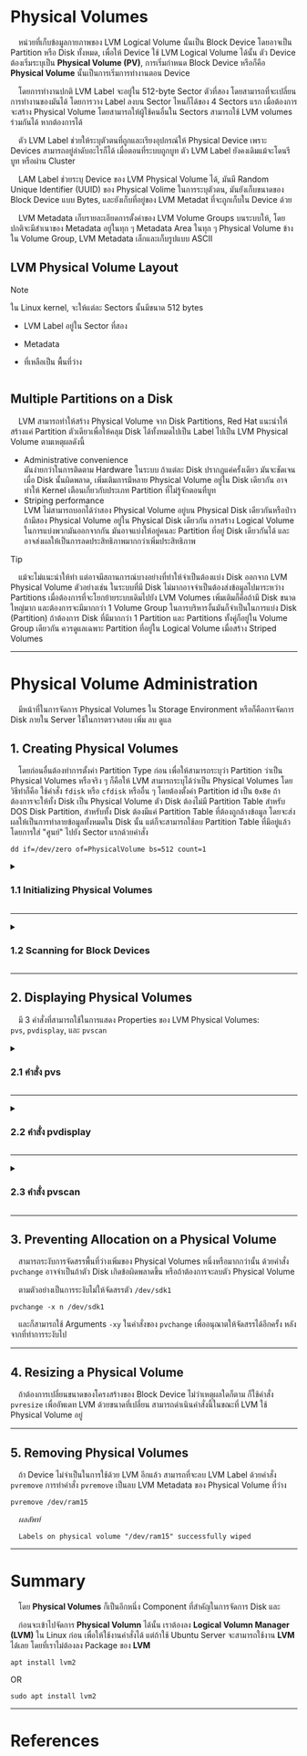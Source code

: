 # Physical Volumes

&emsp;หน่วยที่เก็บข้อมูลกายภาพของ LVM Logical Volume นั้นเป็น Block Device โดยอาจเป็น Partition หรือ Disk ทั้งหมด, เพื่อให้
Device ใช้ LVM Logical Volume ได้นั้น ตัว Device ต้องเริ่มระบุเป็น **Physical Volume (PV)**, การเริ่มกำหนด Block Device
หรือก็คือ **Physical Volume** นั้นเป็นการเริ่มการทำงานตอน Device

&emsp;โดยการทำงานปกติ LVM Label จะอยู่ใน 512-byte Sector ตัวที่สอง โดยสามารถที่จะเปลี่ยนการทำงานของมันได้ โดยการวาง Label ลงบน
Sector ไหนก็ได้ของ 4 Sectors แรก เมื่อต้องการจะสร้าง Physical Volume โดยสามารถให้ผู้ใช้คนอื่นใน Sectors สามารถใช้ LVM
volumes ร่วมกันได้ หากต้องการได้

&emsp;ตัว LVM Label ช่วยให้ระบุตัวตนที่ถูกและเรียงอุปกรณ์ให้ Physical Device เพราะ Devices สามารถอยู่ลำดับอะไรก็ได้
เมื่อตอนที่ระบบถูกบูท ตัว LVM Label ยังคงเดิมแม้จะโดนรีบูท หรือผ่าน Cluster

&emsp;LAM Label ช่วยระบุ Device ของ LVM Physical Volume ได้, มันมี Random Unique Identifier (UUID) ของ Physical Volime
ในการระบุตัวตน, มันยังเก็บขนาดของ Block Device แบบ Bytes, และยังเก็บที่อยู่ของ LVM Metadat ที่จะถูกเก็บใน Device ด้วย

&emsp;LVM Metadata เก็บรายละเอียดการตั้งค่าของ LVM Volume Groups บนระบบให้, โดยปกติจะมีสำเนาของ Metadata อยู่ในทุก ๆ Metadata
Area ในทุก ๆ Physical Volume ข้างใน Volume Group, LVM Metadata เล็กและเก็บรูปแบบ ASCII

## LVM Physical Volume Layout

> [!Note]
> ใน Linux kernel, จะให้แต่ละ Sectors นั้นมีขนาด 512 bytes

- LVM Label อยู่ใน Sector ที่สอง
- Metadata
- ที่เหลือเป็น พื้นที่ว่าง

  <img alt="" src="https://access.redhat.com/webassets/avalon/d/Red_Hat_Enterprise_Linux-7-Logical_Volume_Manager_Administration-en-US/images/58b3a6c097c618cfcb03163c5cad5d16/physvol.png">

## Multiple Partitions on a Disk

&emsp;LVM สามารถทำให้สร้าง Physical Volume จาก Disk Partitions, Red Hat แนะนำให้สร้างแค่ Partition ตัวเดียวเพื่อให้คลุม Disk
ได้ทั้งหมดไปเป็น Label ไปเป็น LVM Physical Volume ตามเหตุผลดังนี้

- Administrative convenience<br>
  มันง่ายกว่าในการติดตาม Hardware ในระบบ ถ้าแต่ละ Disk ปรากฏแค่ครั้งเดียว มันจะชัดเจนเมื่อ Disk นั้นผิดพลาด,
  เพิ่มเติมการมีหลาย Physical Volume อยู่ใน Disk เดียวกัน อาจทำให้ Kernel เตือนเกี่ยวกับประเภท Partition
  ที่ไม่รู้จักตอนที่บูท
- Striping performance<br>
  LVM ไม่สามารถบอกได้ว่าสอง Physical Volume อยู่บน Physical Disk เดียวกันหรือป่าว ถ้ามีสอง Physical Volume อยู่ใน
  Physical Disk เดียวกัน การสร้าง Logical Volume ในการแบ่งพวกมันออกจากกัน มันอาจแบ่งให้อยู่คนละ Partition ที่อยู่ Disk
  เดียวกันได้ และอาจส่งผลให้เป็นการลดประสิทธิภาพมากกว่าเพิ่มประสิทธิภาพ

> [!Tip]
> &emsp;แม้จะไม่แนะนำให้ทำ แต่อาจมีสถานการณ์บางอย่างที่ทำให้จำเป็นต้องแบ่ง Disk ออกจาก LVM Physical Volume ตัวอย่างเช่น
> ในระบบที่มี Disk ไม่มากอาจจำเป็นต้องส่งข้อมูลไปมาระหว่าง Partitions เมื่อต้องการที่จะโยกย้ายระบบเดิมไปยัง LVM Volumes
> เพิ่มเติมก็คือถ้ามี Disk ขนาดใหญ่มาก และต้องการจะมีมากกว่า 1 Volume Group ในการบริหารงั้นมันก็จำเป็นในการแบ่ง Disk (Partition)
> ถ้าต้องการ Disk ที่มีมากกว่า 1 Partition และ Partitions ทั้งคู่ก็อยู่ใน Volume Group เดียวกัน ควรดูแลเฉพาะ
> Partition ที่อยู่ใน Logical Volume เมื่อสร้าง Striped Volumes

<hr />

# Physical Volume Administration
&emsp;มีหน้าที่ในการจัดการ Physical Volumes ใน Storage Environment หรือก็คือการจัดการ Disk ภายใน Server ใช้ในการตรวจสอบ เพิ่ม ลบ ดูแล

## 1. Creating Physical Volumes
&emsp;โดยก่อนอื่นต้องทำการตั้งค่า Partition Type ก่อน เพื่อให้สามารถระบุว่า Partition ว่าเป็น Physical Volumes หรือจริง ๆ ก็คือให้ LVM สามารถระบุได้ว่าเป็น Physical Volumes โดยวิธีทำก็คือ
ใช้คำสั่ง `fdisk` หรือ `cfdisk` หรืออื่น ๆ โดยต้องตั้งค่า Partition id เป็น `0x8e` ถ้าต้องการจะให้ทั้ง Disk เป็น Physical Volume ตัว Disk ต้องไม่มี Partition Table สำหรับ DOS Disk Partition, สำหรับทั้ง Disk ต้องมีแค่ Partition Table ที่ต้องถูกล้างข้อมูล โดยจะส่งผลให้เป็นการทำลายข้อมูลทั้งหมดใน Disk นั้น แต่ก็จะสามารถใช้ลบ Partition Table ที่มีอยู่แล้ว โดยการใส่ "ศูนย์" ไปยัง Sector แรกด้วยคำสั่ง
```
dd if=/dev/zero of=PhysicalVolume bs=512 count=1
```

<details>

<summary><h3>1.1 Initializing Physical Volumes</h3></summary>

&emsp;ใช้คำสั่ง `pvcreate` ในการเริ่มสร้าง Block Device ที่ใช้ในการเป็น Physical Volume การเริ่มต้นจะคล้ายคลึงกับการจัดรูปแบบระบบไฟล์

&emsp;โดยคำสั่งที่ตามคำสั่งที่ใช้ในการสร้างคือ `/dev/sdd`, `/dev/sde`, และ `/dev/sdf` เป็น LVM Physical Volumes ที่จะใช้ในภายหลัง โดยเป็นส่วนของ LVM Logical Volumes
```
pvcreate /dev/sdd /dev/sde /dev/sdf
```

&emsp;ในการที่ต้องการสร้างเป็น Partitions มากกว่าเป็นทั้งหมดของ Disk รันคำสั่ง
<br>`pvcreate` ของ Partition ตามดังตัวอย่างในการเริ่ม Partition `/dev/hdb1` โดยเป็น LVM Physical Volume สำหรับใช้กับส่วนของ LVM Logical Volume
```
pvcreate /dev/hdb1
```
</details>

<hr />

<details>
  
<summary><h3>1.2 Scanning for Block Devices</h3></summary>

&emsp;สามารถสแกนหา Block Devices ที่จะได้ใช้เป็น Physical Volumes โดยใช้คำสั่ง `lvmdiskscan` ตามดังนี้ 

```
lvmdiskscan
```
&emsp;_ผลลัพท์_
```
  /dev/ram0                    [       16.00 MB]
  /dev/sda                     [       17.15 GB]
  /dev/root                    [       13.69 GB]
  /dev/ram                     [       16.00 MB]
  /dev/sda1                    [       17.14 GB] LVM physical volume
  /dev/VolGroup00/LogVol01     [      512.00 MB]
  /dev/ram2                    [       16.00 MB]
  /dev/new_vg/lvol0            [       52.00 MB]
  /dev/ram3                    [       16.00 MB]
  /dev/pkl_new_vg/sparkie_lv   [        7.14 GB]
  /dev/ram4                    [       16.00 MB]
  /dev/ram5                    [       16.00 MB]
  /dev/ram6                    [       16.00 MB]
  /dev/ram7                    [       16.00 MB]
  /dev/ram8                    [       16.00 MB]
  /dev/ram9                    [       16.00 MB]
  /dev/ram10                   [       16.00 MB]
  /dev/ram11                   [       16.00 MB]
  /dev/ram12                   [       16.00 MB]
  /dev/ram13                   [       16.00 MB]
  /dev/ram14                   [       16.00 MB]
  /dev/ram15                   [       16.00 MB]
  /dev/sdb                     [       17.15 GB]
  /dev/sdb1                    [       17.14 GB] LVM physical volume
  /dev/sdc                     [       17.15 GB]
  /dev/sdc1                    [       17.14 GB] LVM physical volume
  /dev/sdd                     [       17.15 GB]
  /dev/sdd1                    [       17.14 GB] LVM physical volume
  7 disks
  17 partitions
  0 LVM physical volume whole disks
  4 LVM physical volumes
```

</details>

<hr />

## 2. Displaying Physical Volumes
&emsp;มี 3 คำสั่งที่สามารถใช้ในการแสดง Properties ของ LVM Physical Volumes:<br>`pvs`, `pvdisplay`, และ `pvscan`

<details>

<summary><h3>2.1 คำสั่ง pvs</h3></summary>

- คำสั่ง `pvs` ให้ข้อมูลการตั้งค่าของ Physical Volume แสดงผลหนึ่งบรรทัดต่อ Physical Volume
```
pvs
```
&emsp;_ผลลัพท์_
```
  PV         VG     Fmt  Attr PSize  PFree
  /dev/sdb1  new_vg lvm2 a-   17.14G 17.14G
  /dev/sdc1  new_vg lvm2 a-   17.14G 17.09G
  /dev/sdd1  new_vg lvm2 a-   17.14G 17.14G
```

<details>

<summary><h3>Customize Display</h3></summary>

- คำสั่ง `pvs` ทำให้ควบคุมการฟอร์แมตได้ดีมาก ๆ, และมีประโยชน์ในการทำ Scripting อีกด้วย โดยในการแก้ไข Output ของการใช้คำสั่ง `pvs` สามารถทำได้
และสามารถเปลี่ยนฟิลด์ที่อยากให้แสดงให้มากกว่าปกติ โดยการใช้ Argument `-o`
```
pvs -o pv_name,pv_size
```
&emsp;_ผลลัพท์_
```
  PV         PSize
  /dev/sdb1  17.14G
  /dev/sdc1  17.14G
  /dev/sdd1  17.14G
```
<hr />
<br />

- สามารถที่จะเพิ่มฟิลด์ไปยัง Output ด้วยสัญลักษณ์บวก (+) โดยเอามาใช้ร่วมกับ Argument `-o`
```
pvs -o +pv_uuid
```
&emsp;_ผลลัพท์_
```
  PV         VG     Fmt  Attr PSize  PFree  PV UUID
  /dev/sdb1  new_vg lvm2 a-   17.14G 17.14G onFF2w-1fLC-ughJ-D9eB-M7iv-6XqA-dqGeXY
  /dev/sdc1  new_vg lvm2 a-   17.14G 17.09G Joqlch-yWSj-kuEn-IdwM-01S9-X08M-mcpsVe
  /dev/sdd1  new_vg lvm2 a-   17.14G 17.14G yvfvZK-Cf31-j75k-dECm-0RZ3-0dGW-UqkCS
```
<hr />
<br />

- การเพิ่ม Argument `-v` ไปยังคำสั่งจะเพิ่มฟิลด์เพิ่มเติม เช่นคำสั่ง `pvs -v` จะแสดงฟิลด์ `DevSize` และ `PV UUID` เพิ่มเติมไปยังฟิลด์ตามปกติ
```
pvs -v
```
&emsp;_ผลลัพท์_
```
    Scanning for physical volume names
  PV         VG     Fmt  Attr PSize  PFree  DevSize PV UUID
  /dev/sdb1  new_vg lvm2 a-   17.14G 17.14G  17.14G onFF2w-1fLC-ughJ-D9eB-M7iv-6XqA-dqGeXY
  /dev/sdc1  new_vg lvm2 a-   17.14G 17.09G  17.14G Joqlch-yWSj-kuEn-IdwM-01S9-XO8M-mcpsVe
  /dev/sdd1  new_vg lvm2 a-   17.14G 17.14G  17.14G yvfvZK-Cf31-j75k-dECm-0RZ3-0dGW-tUqkCS
```
<hr />
<br />

- Argument `--noheadings` จะไม่แสดง Headings line สามารถนำไปใช้ในการเขียน Scripts
ตัวอย่างก็เช่นการใช้ Argument `--noheadings` ในการร่วมกับ Argument `pv_name` โดยมันจะแสดงลิสต์ทั้งหมดของ Physical Volumes
```
pvs --noheadings -o pv_name
```
&emsp;_ผลลัพท์_
```
  /dev/sdb1
  /dev/sdc1
  /dev/sdd1
```
<hr />
<br />

- Argument `--separator (separator)` ใช้ตัว separator ในการแยกแต่ละฟิลด์
ตัวอย่างการแยก Output ฟิลด์ของคำสั่ง `pvs` ด้วยสัญลักษณ์เท่ากับ (=)
```
pvs --separator =
```
&emsp;_ผลลัพท์_
```
  PV=VG=Fmt=Attr=PSize=PFree
  /dev/sdb1=new_vg=lvm2=a-=17.14G=17.14G
  /dev/sdc1=new_vg=lvm2=a-=17.14G=17.09G
  /dev/sdd1=new_vg=lvm2=a-=17.14G=17.14G
```
<hr />
<br />

- เพื่อให้แต่ละฟิลด์นั้นเว้นระยะห่าง เมื่อใช้ Argument `separator` ต้องใช้ร่วมกับ Argument `--aligned`
```
pvs --separator = --aligned
```
&emsp;_ผลลัพท์_
```
  PV        =VG    =Fmt =Attr=PSize =PFree
  /dev/sdb1 =new_vg=lvm2=a-  =17.14G=17.14G
  /dev/sdc1 =new_vg=lvm2=a-  =17.14G=17.09G
  /dev/sdd1 =new_vg=lvm2=a-  =17.14G=17.14G
```
<hr />
<br />

### ตารางฟิลด์ที่แสดงในคำสั่ง pvs
| Argument | Header | Description |
| -------- | ------ | :----------- |
| `dev_size` | DevSize | The size of the underlying device on which the physical volume was created |
| `pe_start` | 1st PE | Offset to the start of the first physical extent in the underlying device |
| `pv_attr` | Attr | Status of the physical volume: (a)llocatable or e(x)ported. |
| `pv_fmt` | Fmt | The metadata format of the physical volume (lvm2 or lvm1) |
| `pv_free` | PFree | The free space remaining on the physical volume |
| `pv_name` | PV | The physical volume name |
| `pv_pe_alloc_count` | Alloc | Number of used physical extents |
| `pv_pe_count` | PE | Number of physical extents |
| `pvseg_size` | SSize | The segment size of the physical volume |
| `pvseg_start` | Start | The starting physical extent of the physical volume segment |
| `pv_size` | PSize | The size of the physical volume |
| `pv_tags` | PV Tags | LVM tags attached to the physical volume |
| `pv_used` | Used | The amount of space currently used on the physical volume |
| `pv_uuid` | PV UUID | The UUID of the physical volume |

Information: [Customized Reporting for LVM](https://access.redhat.com/documentation/en-us/red_hat_enterprise_linux/7/html/logical_volume_manager_administration/custom_report#report_format_control)

</details>

<hr />

- สามารถใช้คำสั่ง `pvs -a` เพื่อตรวจสอบ Devices ที่ไม่ได้ถูกกำหนดเป็น LVM Physical Volumes ด้วย LVM
```
pvs -a
```
&emsp;_ผลลัพท์_
```
  PV                             VG     Fmt  Attr PSize  PFree
  /dev/VolGroup00/LogVol01                   --       0      0
  /dev/new_vg/lvol0                          --       0      0
  /dev/ram                                   --       0      0
  /dev/ram0                                  --       0      0
  /dev/ram2                                  --       0      0
  /dev/ram3                                  --       0      0
  /dev/ram4                                  --       0      0
  /dev/ram5                                  --       0      0
  /dev/ram6                                  --       0      0
  /dev/root                                  --       0      0
  /dev/sda                                   --       0      0
  /dev/sdb                                   --       0      0
  /dev/sdb1                      new_vg lvm2 a-   17.14G 17.14G
  /dev/sdc                                   --       0      0
  /dev/sdc1                      new_vg lvm2 a-   17.14G 17.09G
  /dev/sdd                                   --       0      0
  /dev/sdd1                      new_vg lvm2 a-   17.14G 17.14G
```

</details>

<hr />

<details>

<summary><h3>2.2 คำสั่ง pvdisplay</h3></summary>

&emsp;คำสั่ง `pvdisplay` ให้ Output ออกมารายละเอียดแต่ละ Physical Volume เป็นหลายบรรทัด มันจะแสดงคุณสมบัติของ Physical (Size, Extents, Volume Group, และอื่น ๆ) ในรูปแบบที่ตั้งค่าไว้
```
pvdisplay
```
&emsp;_ผลลัพท์_
```
  --- Physical volume ---
  PV Name               /dev/sdc1
  VG Name               new_vg
  PV Size               17.14 GB / not usable 3.40 MB
  Allocatable           yes
  PE Size (KByte)       4096
  Total PE              4388
  Free PE               4375
  Allocated PE          13
  PV UUID               Joqlch-yWSj-kuEn-IdwM-01S9-XO8M-mcpsVe
```

</details>

<hr />

<details>

<summary><h3>2.3 คำสั่ง pvscan</h3></summary>

&emsp;คำสั่ง `pvscan` จะสแกน Physical Volumes ทุกตัวที่ได้มาจาก LVM Block Devices ในระบบ
```
pvscan
```
&emsp;_ผลลัพท์_
```
 PV /dev/sdb2   VG vg0   lvm2 [964.00 MB / 0   free]
 PV /dev/sdc1   VG vg0   lvm2 [964.00 MB / 428.00 MB free]
 PV /dev/sdc2            lvm2 [964.84 MB]
 Total: 3 [2.83 GB] / in use: 2 [1.88 GB] / in no VG: 1 [964.84 MB]
```

> &emsp;สามารถกำหนด Filter ในไฟล์ `lvm.conf` ที่จะทำให้คำสั่งนี้หลีกเลี่ยงการสแกน Physical Volumes ที่กำหนดได้ สำหรับข้อมูลในการใช้ Filter ในการควบคุมว่าจะให้ Devices ไหนถูกสแกน สามารถดูได้ใน [Controlling LVM Device Scans with Filters](https://access.redhat.com/documentation/en-us/red_hat_enterprise_linux/7/html/logical_volume_manager_administration/lvm_filters)

</details>

<hr />

## 3. Preventing Allocation on a Physical Volume
&emsp;สามารถระงับการจัดสรรพื้นที่ว่างเพิ่มของ Physical Volumes หนึ่งหรือมากกว่านั้น ด้วยคำสั่ง `pvchange` อาจจำเป็นถ้าตัว Disk เกิดข้อผิดพลาดขึ้น หรือถ้าต้องการจะลบตัว Physical Volume

&emsp;ตามตัวอย่างเป็นการระงับไม่ให้จัดสรรตัว `/dev/sdk1`
```
pvchange -x n /dev/sdk1
```
&emsp;และก็สามารถใช้ Arguments `-xy` ในคำสั่งของ `pvchange` เพื่ออนุณาตให้จัดสรรได้อีกครั้ง หลังจากที่ทำการระงับไป

<hr />

## 4. Resizing a Physical Volume
&emsp;ถ้าต้องการเปลี่ยนขนาดของโครงสร้างของ Block Device ไม่ว่าเหตุผลใดก็ตาม ก็ใช้คำสั่ง `pvresize` เพื่ออัพเดท LVM ด้วยขนาดที่เปลี่ยน สามารถดำเนินคำสั่งนี้ในขณะที่ LVM ใช้ Physical Volume อยู่

<hr />

## 5. Removing Physical Volumes
&emsp;ถ้า Device ไม่จำเป็นในการใช้ด้วย LVM อีกแล้ว สามารถที่จะลบ LVM Label ด้วยคำสั่ง `pvremove` การทำคำสั่ง `pvremove` เป็นลบ LVM Metadata ของ Physical Volume ที่ว่าง

```
pvremove /dev/ram15
```
&emsp;_ผลลัพท์_
```
  Labels on physical volume "/dev/ram15" successfully wiped
```

<hr />

# Summary

&emsp;โดย **Physical Volumes** ก็เป็นอีกหนึ่ง Component ที่สำคัญในการจัดการ Disk และ

&emsp;ก่อนจะเข้าไปจัดการ **Physical Volumn** ได้นั้น เราต้องลง **Logical Volumn Manager (LVM)** ใน Linux ก่อน
เพื่อให้ใช้งานคำสั่งได้
แต่ถ้าใช้ Ubuntu Server จะสามารถใช้งาน **LVM** ได้เลย โดยที่เราไม่ต้องลง Package ของ **LVM**

```
apt install lvm2
```

OR

```
sudo apt install lvm2
```

<hr />

# References

<a href="https://access.redhat.com/documentation/en-us/red_hat_enterprise_linux/7/html/logical_volume_manager_administration/index" target="_blank">
<picture>
  <img alt="" src="https://access.redhat.com/webassets/avalon/d/Red_Hat_Enterprise_Linux-7-Logical_Volume_Manager_Administration-en-US/images/fb83bf56728805639af6b760fac589d0/title_logo.png">
</picture>
</a>

